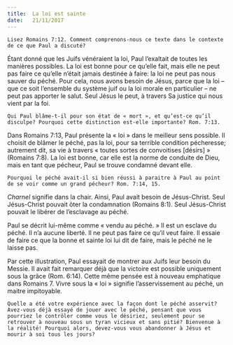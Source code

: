 ```yaml
---
title:  La loi est sainte
date:   21/11/2017
---
```


`Lisez Romains 7:12. Comment comprenons-nous ce texte dans le contexte de ce que Paul a discuté?`

Étant donné que les Juifs vénéraient la loi, Paul l’exaltait de toutes les manières possibles. La loi est bonne pour ce qu’elle fait, mais elle ne peut pas faire ce qu’elle n’était jamais destinée à faire: la loi ne peut pas nous sauver du péché. Pour cela, nous avons besoin de Jésus, parce que la loi – que ce soit l’ensemble du système juif ou la loi morale en particulier – ne peut pas apporter le salut. Seul Jésus le peut, à travers Sa justice qui nous vient par la foi. 

`Qui Paul blâme-t-il pour son état de « mort », et qu’est-ce qu’il disculpe? Pourquoi cette distinction est-elle importante? Rom. 7:13.`

Dans Romains 7:13, Paul présente la « loi » dans le meilleur sens possible. Il choisit de blâmer le péché, pas la loi, pour sa terrible condition pécheresse; autrement dit, sa vie à travers « toutes sortes de convoitises [désirs] » (Romains 7:8). La loi est bonne, car elle est la norme de conduite de Dieu, mais en tant que pécheur, Paul se trouve condamné devant elle. 

`Pourquoi le péché avait-il si bien réussi à paraitre à Paul au point de se voir comme un grand pécheur? Rom. 7:14, 15.`

*Charnel* signifie dans la chair. Ainsi, Paul avait besoin de Jésus-Christ. Seul Jésus-Christ pouvait ôter la condamnation (Romains 8:1). Seul Jésus-Christ pouvait le libérer de l’esclavage au péché. 

Paul se décrit lui-même comme « vendu au péché. » Il est un esclave du péché. Il n’a aucune liberté. Il ne peut pas faire ce qu’il veut faire. Il essaie de faire ce que la bonne et sainte loi lui dit de faire, mais le péché ne le laisse pas.

Par cette illustration, Paul essayait de montrer aux Juifs leur besoin du Messie. Il avait fait remarquer déjà que la victoire est possible uniquement sous la grâce (Rom. 6:14). Cette même pensée est à nouveau emphatique dans Romains 7. Vivre sous la « loi » signifie l’asservissement au péché, un maitre impitoyable. 

`Quelle a été votre expérience avec la façon dont le péché asservit? Avez-vous déjà essayé de jouer avec le péché, pensant que vous pourriez le contrôler comme vous le désiriez, seulement pour se retrouver à nouveau sous un tyran vicieux et sans pitié? Bienvenue à la réalité! Pourquoi alors, devez-vous vous abandonner à Jésus et mourir à soi tous les jours?` 